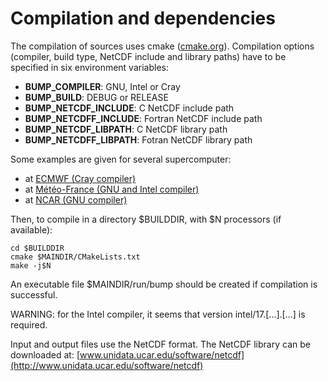# Compilation and dependencies

The compilation of sources uses cmake ([cmake.org](https://cmake.org)). Compilation options (compiler, build type, NetCDF include and library paths) have to be specified in six environment variables:
 - **BUMP_COMPILER**: GNU, Intel or Cray
 - **BUMP_BUILD**: DEBUG or RELEASE
 - **BUMP_NETCDF_INCLUDE**: C NetCDF include path
 - **BUMP_NETCDFF_INCLUDE**: Fortran NetCDF include path
 - **BUMP_NETCDF_LIBPATH**: C NetCDF library path
 - **BUMP_NETCDFF_LIBPATH**: Fotran NetCDF library path

Some examples are given for several supercomputer:
 - at [ECMWF (Cray compiler)](ENV_ECMWF.html)
 - at [Météo-France (GNU and Intel compiler)](ENV_MF.html)
 - at [NCAR (GNU compiler)](ENV_NCAR.html)

Then, to compile in a directory $BUILDDIR, with $N processors (if available):
 
    cd $BUILDDIR
    cmake $MAINDIR/CMakeLists.txt
    make -j$N

An executable file $MAINDIR/run/bump should be created if compilation is successful.

WARNING: for the Intel compiler, it seems that version intel/17.[...].[...] is required.

Input and output files use the NetCDF format. The NetCDF library can be downloaded at: [www.unidata.ucar.edu/software/netcdf](http://www.unidata.ucar.edu/software/netcdf)


